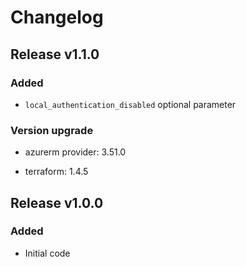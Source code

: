 # Changelog

## Release v1.1.0

### Added

- `local_authentication_disabled` optional parameter

### Version upgrade

- azurerm provider: 3.51.0

- terraform: 1.4.5
   
## Release v1.0.0

### Added
- Initial code
   